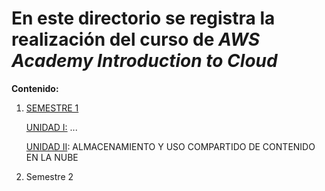# En este directorio se registra la realización del curso de *AWS Academy Introduction to Cloud*

**Contenido:**

1. [SEMESTRE 1](Semestre_1/SEMESTRE.md)

   [UNIDAD I:](Semestre_1/Unidad_I/)  ...

   [UNIDAD II](Semestre_1/Unidad_II/UNIDAD_II.md): ALMACENAMIENTO Y USO COMPARTIDO DE CONTENIDO EN LA NUBE 

2. Semestre 2